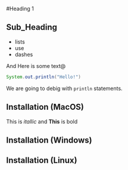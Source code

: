 #Heading 1

## Sub_Heading 

- lists
- use
- dashes

And Here is some text@

```Java
System.out.println("Hello!")
```

We are going to debig with `println` statements.


## Installation (MacOS) 

This is *itallic* and **This** is bold

## Installation (Windows)

## Installation (Linux)


